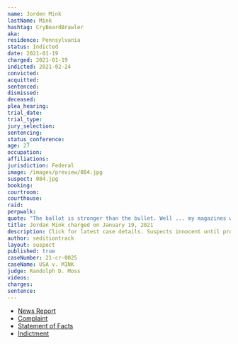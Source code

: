 ```yaml
---
name: Jorden Mink
lastName: Mink
hashtag: CryBeardBrawler
aka:
residence: Pennsylvania
status: Indicted
date: 2021-01-19
charged: 2021-01-19
indicted: 2021-02-24
convicted:
acquitted:
sentenced:
dismissed:
deceased:
plea_hearing:
trial_date:
trial_type:
jury_selection:
sentencing:
status_conference:
age: 27
occupation:
affiliations:
jurisdiction: Federal
image: /images/preview/084.jpg
suspect: 084.jpg
booking:
courtroom:
courthouse:
raid:
perpwalk:
quote: "The ballot is stronger than the bullet. Well ... my magazines will be fully loaded just in case it’s not."
title: Jordan Mink charged on January 19, 2021
description: Click for latest case details. Suspects innocent until proven guilty.
author: seditiontrack
layout: suspect
published: true
caseNumber: 21-cr-0025
caseName: USA v. MINK
judge: Randolph D. Moss
videos:
charges:
sentence:
---
```

- [News Report](https://triblive.com/local/feds-oakdale-man-stormed-capitol-with-baseball-bat-stole-chair/)
- [Complaint](https://www.justice.gov/opa/page/file/1357221/download)
- [Statement of Facts](https://www.justice.gov/opa/page/file/1357221/download)
- [Indictment](https://extremism.gwu.edu/sites/g/files/zaxdzs2191/f/Jorden%20Robert%20Mink%20Superseding%20Indictment.pdf)
